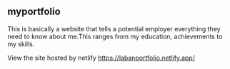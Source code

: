 ## myportfolio

This is basically a website that tells a potential employer everything they need to know about me.This ranges from my education, achievements to my skills.

View the site hosted by netlify https://labanportfolio.netlify.app/
